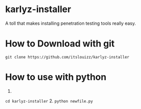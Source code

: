# karlyz-installer

A toll that makes installing penetration testing tools really easy.

# How to Download with git

```git clone https://github.com/itslouizz/karlyz-installer```

# How to use with python
1. 
```cd karlyz-installer```
2. 
```python newfile.py```
